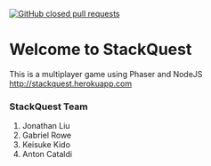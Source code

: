 [![GitHub closed pull requests](https://img.shields.io/github/issues-pr-closed/FinalStackQuest/StackQuest.svg)](https://github.com/FinalStackQuest/StackQuest/pulls?q=is%3Apr+is%3Aclosed)

# Welcome to StackQuest

This is a multiplayer game using Phaser and NodeJS
http://stackquest.herokuapp.com

### StackQuest Team

1. Jonathan Liu
2. Gabriel Rowe
3. Keisuke Kido
4. Anton Cataldi

